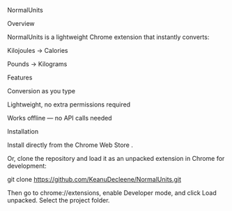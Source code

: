 NormalUnits

Overview

NormalUnits is a lightweight Chrome extension that instantly converts:

Kilojoules → Calories

Pounds → Kilograms



Features

Conversion as you type 

Lightweight, no extra permissions required

Works offline — no API calls needed


Installation

Install directly from the Chrome Web Store
.

Or, clone the repository and load it as an unpacked extension in Chrome for development:

git clone https://github.com/KeanuDecleene/NormalUnits.git


Then go to chrome://extensions, enable Developer mode, and click Load unpacked. Select the project folder.
